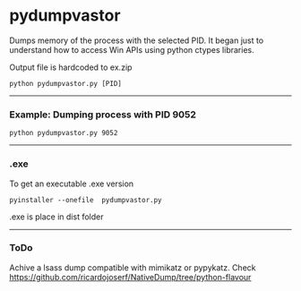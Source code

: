 # pydumpvastor

Dumps memory of the process with the selected PID. It began just to understand how to access Win APIs using python ctypes libraries.

Output file is hardcoded to ex.zip

```
python pydumpvastor.py [PID]
```
--------------------------

### Example: Dumping process with PID 9052

```
python pydumpvastor.py 9052
```

--------------------------

### .exe

To get an executable .exe version

```
pyinstaller --onefile  pydumpvastor.py
```

.exe is place in dist folder

--------------------------
### ToDo

Achive a lsass dump compatible with mimikatz or pypykatz.
Check https://github.com/ricardojoserf/NativeDump/tree/python-flavour
